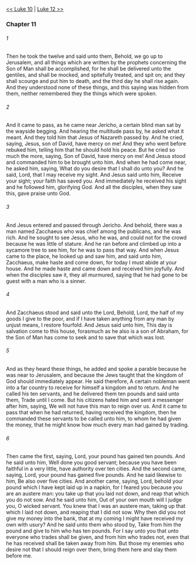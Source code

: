 [<< Luke 10](Luke%2010)  |  [Luke 12 >>](Luke%2012)

### Chapter 11
###### 1
Then he took the twelve and said unto them, Behold, we go up to Jerusalem, and all things which are written by the prophets concerning the Son of Man shall be accomplished, for he shall be delivered unto the gentiles, and shall be mocked, and spitefully treated, and spit on; and they shall scourge and put him to death, and the third day he shall rise again. And they understood none of these things, and this saying was hidden from them, neither remembered they the things which were spoken.

###### 2
And it came to pass, as he came near Jericho, a certain blind man sat by the wayside begging. And hearing the multitude pass by, he asked what it meant. And they told him that Jesus of Nazareth passed by. And he cried, saying, Jesus, son of David, have mercy on me! And they who went before rebuked him, telling him that he should hold his peace. But he cried so much the more, saying, Son of David, have mercy on me! And Jesus stood and commanded him to be brought unto him. And when he had come near, he asked him, saying, What do you desire that I shall do unto you? And he said, Lord, that I may receive my sight. And Jesus said unto him, Receive your sight; your faith has saved you. And immediately he received his sight and he followed him, glorifying God. And all the disciples, when they saw this, gave praise unto God.

###### 3
And Jesus entered and passed through Jericho. And behold, there was a man named Zacchaeus who was chief among the publicans, and he was rich. And he sought to see Jesus, who he was, and could not for the crowd because he was little of stature. And he ran before and climbed up into a sycamore tree to see him, for he was to pass that way. And when Jesus came to the place, he looked up and saw him, and said unto him, Zacchaeus, make haste and come down, for today I must abide at your house. And he made haste and came down and received him joyfully. And when the disciples saw it, they all murmured, saying that he had gone to be guest with a man who is a sinner.

###### 4
And Zacchaeus stood and said unto the Lord, Behold, Lord, the half of my goods I give to the poor, and if I have taken anything from any man by unjust means, I restore fourfold. And Jesus said unto him, This day is salvation come to this house, forasmuch as he also is a son of Abraham, for the Son of Man has come to seek and to save that which was lost.

###### 5
And as they heard these things, he added and spoke a parable because he was near to Jerusalem, and because the Jews taught that the kingdom of God should immediately appear. He said therefore, A certain nobleman went into a far country to receive for himself a kingdom and to return. And he called his ten servants, and he delivered them ten pounds and said unto them, Trade until I come. But his citizens hated him and sent a messenger after him, saying, We will not have this man to reign over us. And it came to pass that when he had returned, having received the kingdom, then he commanded these servants to be called unto him, to whom he had given the money, that he might know how much every man had gained by trading.

###### 6
Then came the first, saying, Lord, your pound has gained ten pounds. And he said unto him, Well done you good servant; because you have been faithful in a very little, have authority over ten cities. And the second came, saying, Lord, your pound has gained five pounds. And he said likewise to him, Be also over five cities. And another came, saying, Lord, behold your pound which I have kept laid up in a napkin, for I feared you because you are an austere man: you take up that you laid not down, and reap that which you do not sow. And he said unto him, Out of your own mouth will I judge you, O wicked servant. You knew that I was an austere man, taking up that which I laid not down, and reaping that I did not sow. Why then did you not give my money into the bank, that at my coming I might have received my own with usury? And he said unto them who stood by, Take from him the pound and give to him who has ten pounds. For I say unto you that unto everyone who trades shall be given, and from him who trades not, even that he has received shall be taken away from him. But those my enemies who desire not that I should reign over them, bring them here and slay them before me.